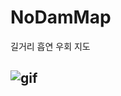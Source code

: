 # NoDamMap
길거리 흡연 우회 지도

![gif](https://velog.velcdn.com/images/urtimeislimited/post/fea39dfb-abb5-43ee-a815-504aae27781d/image.gif)
---


